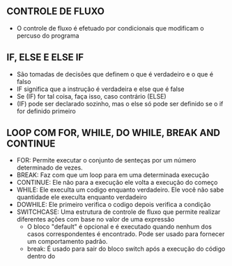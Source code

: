 ## CONTROLE DE FLUXO
- O controle de fluxo é efetuado por condicionais que modificam o percuso do programa

## IF, ELSE E ELSE IF
- São tomadas de decisões que definem o que é verdadeiro e o que é falso
- IF significa que a instrução é verdadeira e else que é false
- Se (IF) for tal coisa, faça isso, caso contrário (ELSE)
- (IF) pode ser declarado sozinho, mas o else só pode ser definido se o if for definido primeiro

## LOOP COM FOR, WHILE, DO WHILE, BREAK AND CONTINUE
- FOR: Permite executar o conjunto de senteças por um número determinado de vezes.
- BREAK: Faz com que um loop para em uma determinada execução
- CONTINUE: Ele não para a execução ele volta a execução do começo
- WHILE: Ele execulta um codigo enquanto verdadeiro. Ele você não sabe quantidade ele execulta enquanto verdadeiro
- DOWHILE: Ele primeiro verifica o codigo depois verifica a condição
- SWITCHCASE: Uma estrutura de controle de fluxo que permite realizar diferentes ações com base no valor de uma expressão
    - O bloco "default" é opcional e é executado quando nenhum dos casos correspondentes é encontrado. Pode ser usado para fornecer um comportamento padrão.
    - break: É usado para sair do bloco switch após a execução do código dentro do 
